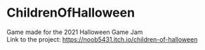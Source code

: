 # ChildrenOfHalloween
Game made for the 2021 Halloween Game Jam <br>
Link to the project: https://noob5431.itch.io/children-of-halloween
